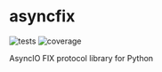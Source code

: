 # asyncfix
![tests](https://github.com/alexveden/asyncfix/actions/workflows/build.yml/badge.svg)
![coverage](https://github.com/alexveden/asyncfix/blob/main/.github/coverage.svg)

AsyncIO FIX protocol library for Python
